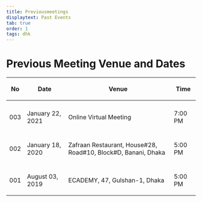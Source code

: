 ```yaml
---
title: Previousmeetings
displaytext: Past Events
tab: true
order: 1
tags: dhk
---
```


# **Previous Meeting Venue and Dates**

<table>
<thead>
<tr class="header">
<th><p>No</p></th>
<th><p>Date</p></th>
<th><p>Venue</p></th>
<th><p>Time</p></th>
</tr>
</thead>
<tbody>
  <tr class="odd">
<td></td>
<td></td>
<td></td>
<td></td>
</tr>
<tr class="even">
<td><p>003</p></td>
<td><p>January 22, 2021</p></td>
<td><p>Online Virtual Meeting</p></td>
<td><p>7:00 PM</p></td>
</tr>
<tr class="odd">
<td></td>
<td></td>
<td></td>
<td></td>
</tr>
<tr class="even">
<td><p>002</p></td>
<td><p>January 18, 2020</p></td>
<td><p>Zafraan Restaurant, House#28, Road#10, Block#D, Banani, Dhaka</p></td>
<td><p>5:00 PM</p></td>
</tr>
<tr class="odd">
<td></td>
<td></td>
<td></td>
<td></td>
</tr>
<tr class="even">
<td><p>001</p></td>
<td><p>August 03, 2019</p></td>
<td><p>ECADEMY, 47, Gulshan-1, Dhaka</p></td>
<td><p>5:00 PM</p></td>
</tr>

</tbody>
</table>
